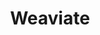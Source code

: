 ---
title: Weaviate
categories:
  - vector-database
docs:
  - id: java
    url: https://java.testcontainers.org/modules/weaviate/
    maintainer: core
    example: |
      ```java
      var weaviate = new WeaviateContainer("semitechnologies/weaviate:1.23.9");
      ```
  - id: go
    url: https://golang.testcontainers.org/modules/weaviate/
    maintainer: core
    example: |
      ```go
      weaviateContainer, err := weaviate.RunContainer(ctx, testcontainers.WithImage("semitechnologies/weaviate:1.23.9"))
      ```
description: |
  Weaviate is an open source, AI-native vector database that helps developers create intuitive and reliable AI-powered applications.
---